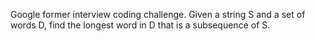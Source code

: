 Google former interview coding challenge. 
Given a string S and a set of words D, find the longest word in D that is a subsequence of S.
